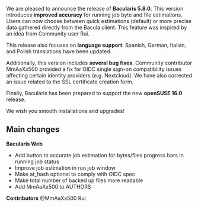 
We are pleased to announce the release of **Bacularis 5.8.0**.
This version introduces **improved accuracy** for running job byte and file
estimations. Users can now choose between quick estimations (default) or
more precise data gathered directly from the Bacula client. This feature
was inspired by an idea from Community user Rui.

This release also focuses on **language support**: Spanish, German, Italian,
and Polish translations have been updated.

Additionally, this version includes **several bug fixes**.
Community contributor MmAaXx500 provided a fix for OIDC single sign-on
compatibility issues affecting certain identity providers (e.g. Nextcloud).
We have also corrected an issue related to the SSL certificate creation form.

Finally, Bacularis has been prepared to support the new **openSUSE 16.0**
release.

We wish you smooth installations and upgrades!

## Main changes

**Bacularis Web**

 * Add button to accurate job estimation for bytes/files progress bars in running job status
 * Improve job estimation in run job window
 * Make at\_hash optional to comply with OIDC spec
 * Make total number of backed up files more readable
 * Add MmAaXx500 to AUTHORS

**Contributors**
@MmAaXx500
Rui

